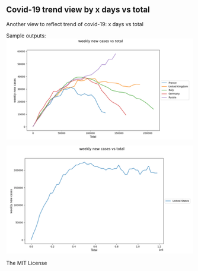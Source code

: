 ## Covid-19 trend view by x days vs total

Another view to reflect trend of covid-19: x days vs total

Sample outputs:
![Europe and Russia](./output/europe-russia.png)

![United States](./output/usa.png)



The MIT License